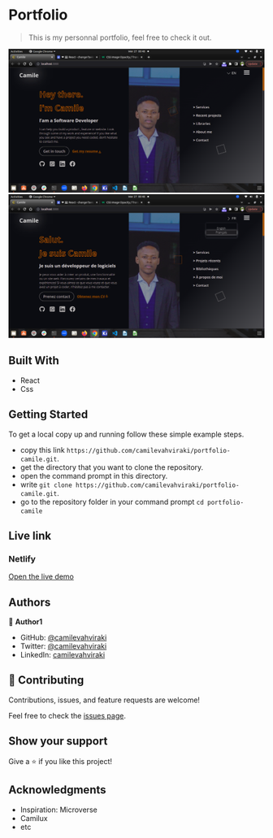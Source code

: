 
 # Portfolio

> This is my personnal portfolio, feel free to check it out.

<div>
  <img src='./src/images/screen1.png' alt="">
  <img src='./src/images/screen2.png' alt="">
</div>

## Built With

- React
- Css

 ## Getting Started

To get a local copy up and running follow these simple example steps.

- copy this link `https://github.com/camilevahviraki/portfolio-camile.git`.
- get the directory that you want to clone the repository.
- open the command prompt in this directory.
- write `git clone https://github.com/camilevahviraki/portfolio-camile.git`.
- go to the repository folder in your command prompt `cd portfolio-camile`

## Live link

### Netlify

[Open the live demo](https://portfolio-camile.netlify.app/)

## Authors

👤 **Author1**

- GitHub: [@camilevahviraki](https://github.com/camilevahviraki)
- Twitter: [@camilevahviraki](https://twitter.com/CamileVahviraki)
- LinkedIn: [camilevahviraki](https://www.linkedin.com/in/camile-vahviraki-8180a6232/)



## 🤝 Contributing

Contributions, issues, and feature requests are welcome!

Feel free to check the [issues page](../../issues/).

## Show your support

Give a ⭐️ if you like this project!

## Acknowledgments

- Inspiration: Microverse
- Camilux
- etc
